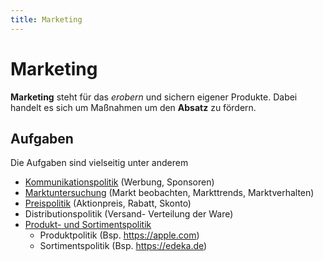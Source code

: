 ```yaml
---
title: Marketing
---
```


# Marketing

**Marketing** steht für das *erobern* und sichern eigener Produkte.
Dabei handelt es sich um Maßnahmen um den **Absatz** zu fördern.

## Aufgaben

Die Aufgaben sind vielseitig unter anderem

-   [Kommunikationspolitik](/Kommunikationspolitik) (Werbung, Sponsoren)
-   [Marktuntersuchung](/Marktuntersuchung) (Markt beobachten, Markttrends, Marktverhalten)
-   [Preispolitik](/Preispolitik) (Aktionpreis, Rabatt, Skonto)
-   Distributionspolitik (Versand- Verteilung der Ware)
-   [Produkt- und Sortimentspolitik](/Produkt-_und_Sortimentspolitik)
    -   Produktpolitik (Bsp. <https://apple.com>)
    -   Sortimentspolitik (Bsp. <https://edeka.de>)
